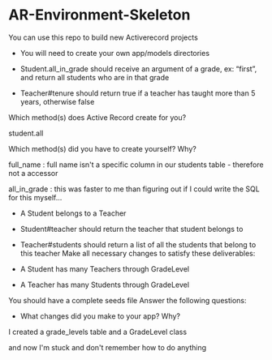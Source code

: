 # AR-Environment-Skeleton

You can use this repo to build new Activerecord projects

* You will need to create your own app/models directories

<!-- Domain: Student-Teacher
- A Student has a first_name (string)
- A Student has a last_name (string)
- A Student has a grade_level (string), for ex: “first”, “second”, “third”, etc...
- Student#full_name should return the first and last name of the student in one string, for ex: “Ian Grubb”
- Student#grade_level should return the student’s grade level
- Student.all should return a list of all students -->

- Student.all_in_grade should receive an argument of a grade, ex: “first”, and return all students who are in that grade

<!-- - A Teacher has a last_name (string)
- A Teacher has a grade_level (string)
- A Teacher has a years_of_experience (integer) -->
- Teacher#tenure should return true if a teacher has taught more than 5 years, otherwise false

Which method(s) does Active Record create for you?


student.all


Which method(s) did you have to create yourself? Why?

full_name : full name isn't a specific column in our students table - therefore not a accessor

all_in_grade : this was faster to me than figuring out if I could write the SQL for this myself...




- A Student belongs to a Teacher

- Student#teacher should return the teacher that student belongs to

- Teacher#students should return a list of all the students that belong to this teacher
Make all necessary changes to satisfy these deliverables: 

- A Student has many Teachers through GradeLevel

- A Teacher has many Students through GradeLevel

You should have a complete seeds file 
Answer the following questions:

- What changes did you make to your app? Why?

I created a grade_levels table and a GradeLevel class

and now I'm stuck and don't remember how to do anything
